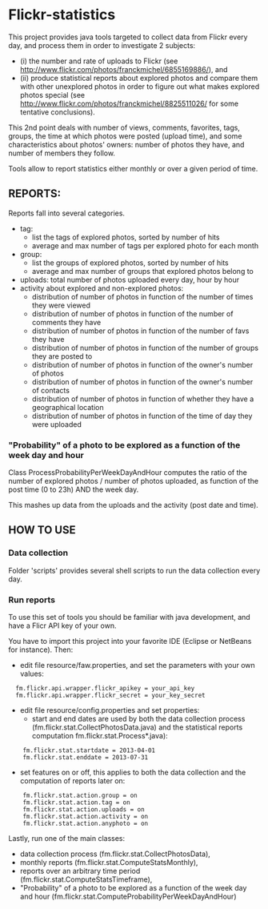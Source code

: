 # Flickr-statistics

This project provides java tools targeted to collect data from Flickr every day, and process them in order to investigate 2 subjects:
- (i) the number and rate of uploads to Flickr (see http://www.flickr.com/photos/franckmichel/6855169886/), and
- (ii) produce statistical reports about explored photos and compare them with other unexplored photos in order to figure out what makes explored photos special (see http://www.flickr.com/photos/franckmichel/8825511026/ for some tentative conclusions).

This 2nd point deals with number of views, comments, favorites, tags, groups, the time at which photos were posted (upload time), and some characteristics about photos' owners: 
number of photos they have, and number of members they follow.

Tools allow to report statistics either monthly or over a given period of time.

## REPORTS:

Reports fall into several categories.

- tag:
    - list the tags of explored photos, sorted by number of hits
    - average and max number of tags per explored photo for each month
- group: 
    - list the groups of explored photos, sorted by number of hits
    - average and max number of groups that explored photos belong to
- uploads: total number of photos uploaded every day, hour by hour
- activity about explored and non-explored photos:
  - distribution of number of photos in function of the number of times they were viewed
  - distribution of number of photos in function of the number of comments they have
  - distribution of number of photos in function of the number of favs they have
  - distribution of number of photos in function of the number of groups they are posted to
  - distribution of number of photos in function of the owner's number of photos
  - distribution of number of photos in function of the owner's number of contacts
  - distribution of number of photos in function of whether they have a geographical location
  - distribution of number of photos in function of the time of day they were uploaded

### "Probability" of a photo to be explored as a function of the week day and hour

Class ProcessProbabilityPerWeekDayAndHour computes the ratio of the number of explored photos / number of photos uploaded, as function of the post time (0 to 23h) AND the week day.

This mashes up data from the uploads and the activity (post date and time).


## HOW TO USE

### Data collection

Folder 'scripts' provides several shell scripts to run the data collection every day.

### Run reports

To use this set of tools you should be familiar with java development, and have a Flicr API key of your own.

You have to import this project into your favorite IDE (Eclipse or NetBeans for instance).
Then:
- edit file resource/faw.properties, and set the parameters with your own values:
```  
  fm.flickr.api.wrapper.flickr_apikey = your_api_key  
  fm.flickr.api.wrapper.flickr_secret = your_key_secret
```  
- edit file resource/config.properties and set properties:
  - start and end dates are used by both the data collection process (fm.flickr.stat.CollectPhotosData.java) 
    and the statistical reports computation fm.flickr.stat.Process*.java):  
```  
    fm.flickr.stat.startdate = 2013-04-01  
    fm.flickr.stat.enddate = 2013-07-31
```  
  - set features on or off, this applies to both the data collection and the computation of reports later on:  
```  
    fm.flickr.stat.action.group = on  
    fm.flickr.stat.action.tag = on 
    fm.flickr.stat.action.uploads = on
    fm.flickr.stat.action.activity = on  
    fm.flickr.stat.action.anyphoto = on
```  

Lastly, run one of the main classes:
- data collection process (fm.flickr.stat.CollectPhotosData),
- monthly reports (fm.flickr.stat.ComputeStatsMonthly),
- reports over an arbitrary time period (fm.flickr.stat.ComputeStatsTimeframe),
- "Probability" of a photo to be explored as a function of the week day and hour (fm.flickr.stat.ComputeProbabilityPerWeekDayAndHour)

